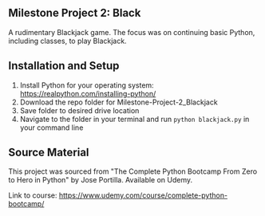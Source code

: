## Milestone Project 2: Black
A rudimentary Blackjack game. The focus was on continuing basic Python, including classes, to play Blackjack.

## Installation and Setup
1. Install Python for your operating system: https://realpython.com/installing-python/
2. Download the repo folder for Milestone-Project-2_Blackjack
3. Save folder to desired drive location
4. Navigate to the folder in your terminal and run `python blackjack.py` in your command line

## Source Material
This project was sourced from "The Complete Python Bootcamp From Zero to Hero in Python" by Jose Portilla. Available on Udemy. 

Link to course: https://www.udemy.com/course/complete-python-bootcamp/